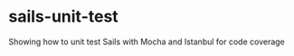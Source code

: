 sails-unit-test
===============

Showing how to unit test Sails with Mocha and Istanbul for code coverage
